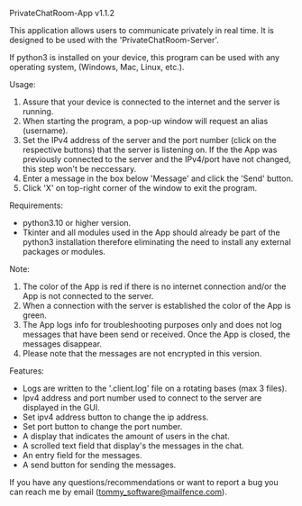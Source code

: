 PrivateChatRoom-App v1.1.2

This application allows users to communicate privately in real time.
It is designed to be used with the 'PrivateChatRoom-Server'.

If python3 is installed on your device, this program can be used with any 
operating system, (Windows, Mac, Linux, etc.).

Usage:
1. Assure that your device is connected to the internet and the server is
    running.
2. When starting the program, a pop-up window will request an alias (username).
3. Set the IPv4 address of the server and the port number (click on the
    respective buttons) that the server is listening on.
   If the the App was previously connected to the server and the IPv4/port
    have not changed, this step won't be neccessary.
4. Enter a message in the box below 'Message' and click the 'Send' button.
5. Click 'X' on top-right corner of the window to exit the program.

Requirements:
- python3.10 or higher version.
- Tkinter and all modules used in the App should already be part of the
   python3 installation therefore eliminating the need to install any
   external packages or modules.

Note:
1. The color of the App is red if there is no internet connection and/or
    the App is not connected to the server.
2. When a connection with the server is established the color of the App is green.
3. The App logs info for troubleshooting purposes only and does not log messages
    that have been send or received.
    Once the App is closed, the messages disappear.
4. Please note that the messages are not encrypted in this version.

Features:
- Logs are written to the '.client.log' file on a rotating bases (max 3 files).
- Ipv4 address and port number used to connect to the server are displayed
   in the GUI.
- Set ipv4 address button to change the ip address.
- Set port button to change the port number.
- A display that indicates the amount of users in the chat.
- A scrolled text field that display's the messages in the chat.
- An entry field for the messages.
- A send button for sending the messages.

If you have any questions/recommendations or want to report a bug you can reach
 me by email (tommy_software@mailfence.com).

  

